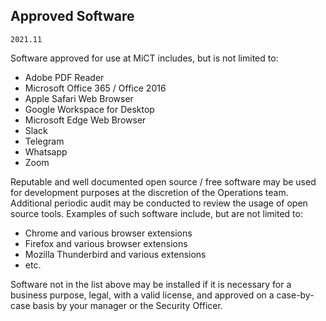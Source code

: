 ## Approved Software

`2021.11`

Software approved for use at MiCT includes, but is not limited to:

* Adobe PDF Reader
* Microsoft Office 365 / Office 2016
* Apple Safari Web Browser
* Google Workspace for Desktop
* Microsoft Edge Web Browser
* Slack
* Telegram
* Whatsapp
* Zoom

Reputable and well documented open source / free software may be used for
development purposes at the discretion of the Operations team.
Additional periodic audit may be conducted to review the usage of open source
tools. Examples of such software include, but are not limited to:

* Chrome and various browser extensions
* Firefox and various browser extensions
* Mozilla Thunderbird and various extensions
* etc.

Software not in the list above may be installed if it is necessary for a
business purpose, legal, with a valid license, and approved on a case-by-case
basis by your manager or the Security Officer.
